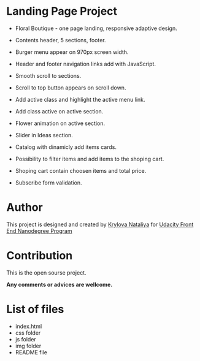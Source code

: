 # Landing Page Project

- Floral Boutique - one page landing, responsive adaptive design.

- Contents header, 5 sections, footer.

- Burger menu appear on 970px screen width.

- Header and footer navigation links add with JavaScript.

- Smooth scroll to sections.

- Scroll to top button appears on scroll down.

- Add active class and highlight the active menu link.

- Add class active on active section.

- Flower animation on active section.

- Slider in Ideas section.

- Catalog with dinamicly add items cards.

- Possibility to filter items and add items to the shoping cart.

- Shoping cart contain choosen items and total price.

- Subscribe form validation.

# Author

This project is designed and created by [Krylova Nataliya](https://nataliitaly.github.io/rsschool-cv/) for [Udacity Front End Nanodegree Program](https://emc.udacity.com/c/scholarshipsbertelsmann/catalog/MTO6AM7H/i/nd/nd0011-connect-bmann)

# Contribution

This is the open sourse project.

**Any comments or advices are wellcome.**

# List of files

- index.html
- css folder
- js folder
- img folder
- README file
